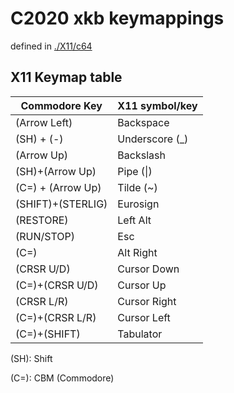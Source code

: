 # C2020 xkb keymappings 
[./X11/c64]:./X11/c64
defined in [./X11/c64]

## X11 Keymap table
| Commodore Key   |  X11 symbol/key  |
|-                |-                 |
|(Arrow Left)     |Backspace         |
|(SH) + (-)       |Underscore (_)  |
|(Arrow Up)       |Backslash         |
|(SH)+(Arrow Up)  |Pipe (\|)       |
|(C=) + (Arrow Up)|Tilde  (~)        |
|(SHIFT)+(STERLIG)|Eurosign          |
|(RESTORE)        |Left Alt          |
|(RUN/STOP)       |Esc               |
|(C=)             |Alt Right         |
|(CRSR U/D)       |Cursor Down       |
|(C=)+(CRSR U/D)  |Cursor Up         |
|(CRSR L/R)       |Cursor Right       |
|(C=)+(CRSR L/R)  |Cursor Left      |
|(C=)+(SHIFT)     |Tabulator         |		

(SH): Shift

(C=): CBM (Commodore)
